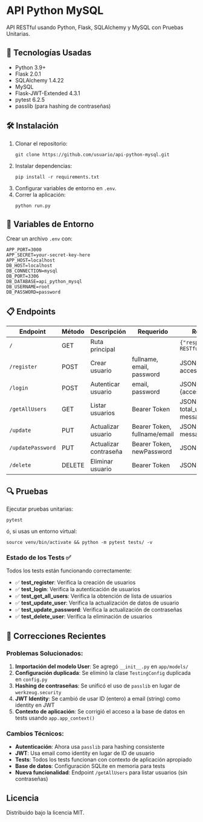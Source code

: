 # API Python MySQL

API RESTful usando Python, Flask, SQLAlchemy y MySQL con Pruebas Unitarias.

## 🚀 Tecnologías Usadas

- Python 3.9+
- Flask 2.0.1
- SQLAlchemy 1.4.22
- MySQL
- Flask-JWT-Extended 4.3.1
- pytest 6.2.5
- passlib (para hashing de contraseñas)

## 🛠️ Instalación

1. Clonar el repositorio:
   ```
   git clone https://github.com/usuario/api-python-mysql.git
   ```
2. Instalar dependencias:
   ```
   pip install -r requirements.txt
   ```
3. Configurar variables de entorno en `.env`.
4. Correr la aplicación:
   ```
   python run.py
   ```

## 🔧 Variables de Entorno

Crear un archivo `.env` con:
```
APP_PORT=3000
APP_SECRET=your-secret-key-here
APP_HOST=localhost
DB_HOST=localhost
DB_CONNECTION=mysql
DB_PORT=3306
DB_DATABASE=api_python_mysql
DB_USERNAME=root
DB_PASSWORD=password
```

## 📋 Endpoints

| Endpoint         | Método | Descripción          | Requerido                  | Respuesta                          |
|------------------|--------|----------------------|----------------------------|------------------------------------|
| `/`              | GET    | Ruta principal       |                            | `{"response":"Flask RESTful API"}`|
| `/register`      | POST   | Crear usuario        | fullname, email, password  | JSON {message, access_token}       |
| `/login`         | POST   | Autenticar usuario   | email, password            | JSON {access_token}                |
| `/getAllUsers`   | GET    | Listar usuarios      | Bearer Token               | JSON {users, total_users, message} |
| `/update`        | PUT    | Actualizar usuario   | Bearer Token, fullname/email | JSON {dataUser, message}         |
| `/updatePassword`| PUT    | Actualizar contraseña| Bearer Token, newPassword  | JSON {message}                     |
| `/delete`        | DELETE | Eliminar usuario     | Bearer Token               | JSON {message}                     |

## 🔍 Pruebas

Ejecutar pruebas unitarias:
```
pytest
```
ó, si usas un entorno virtual:
```
source venv/bin/activate && python -m pytest tests/ -v
```

### Estado de los Tests ✅

Todos los tests están funcionando correctamente:

- ✅ **test_register**: Verifica la creación de usuarios
- ✅ **test_login**: Verifica la autenticación de usuarios  
- ✅ **test_get_all_users**: Verifica la obtención de lista de usuarios
- ✅ **test_update_user**: Verifica la actualización de datos de usuario
- ✅ **test_update_password**: Verifica la actualización de contraseñas
- ✅ **test_delete_user**: Verifica la eliminación de usuarios

## 🔧 Correcciones Recientes

### Problemas Solucionados:

1. **Importación del modelo User**: Se agregó `__init__.py` en `app/models/`
2. **Configuración duplicada**: Se eliminó la clase `TestingConfig` duplicada en `config.py`
3. **Hashing de contraseñas**: Se unificó el uso de `passlib` en lugar de `werkzeug.security`
4. **JWT Identity**: Se cambió de usar ID (entero) a email (string) como identity en JWT
5. **Contexto de aplicación**: Se corrigió el acceso a la base de datos en tests usando `app.app_context()`

### Cambios Técnicos:

- **Autenticación**: Ahora usa `passlib` para hashing consistente
- **JWT**: Usa email como identity en lugar de ID de usuario
- **Tests**: Todos los tests funcionan con contexto de aplicación apropiado
- **Base de datos**: Configuración SQLite en memoria para tests
- **Nueva funcionalidad**: Endpoint `/getAllUsers` para listar usuarios (sin contraseñas)

## Licencia

Distribuido bajo la licencia MIT.
